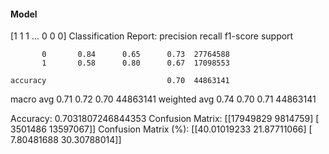 #### Model
[1 1 1 ... 0 0 0]
Classification Report:
              precision    recall  f1-score   support

           0       0.84      0.65      0.73  27764588
           1       0.58      0.80      0.67  17098553

    accuracy                           0.70  44863141
   macro avg       0.71      0.72      0.70  44863141
weighted avg       0.74      0.70      0.71  44863141

Accuracy: 0.7031807246844353
Confusion Matrix:
[[17949829  9814759]
 [ 3501486 13597067]]
Confusion Matrix (%):
[[40.01019233 21.87711066]
 [ 7.80481688 30.30788014]]
